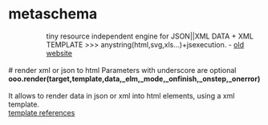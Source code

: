 # metaschema
<div id="supercontainer" style="width:70%%;margin-left:15%">
  tiny resource independent engine for JSON||XML DATA + XML TEMPLATE >>> anystring(html,svg,xls...)+jsexecution.
- <a href="http://www.tipozerozero.com/ooox/" target="_blank">old website</a><br/><br/>
</div>
# render xml or json to html
Parameters with underscore are optional<br/>
<b>ooo.render(target,template,data,_elm,_mode,_onfinish,_onstep,_onerror)</b><br/><br/>
It allows to render data in json or xml into html elements, using a xml template.<br/>
<a href="http://www.tipozerozero.com/ooox/index.htm">template references</a>



